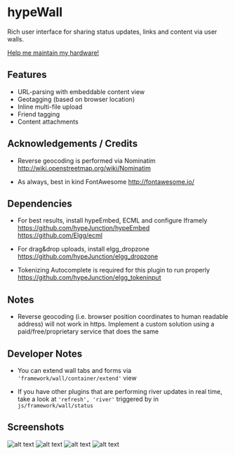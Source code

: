 hypeWall
=========

Rich user interface for sharing status updates, links and content via user walls.

[Help me maintain my hardware!](https://www.paypal.com/cgi-bin/webscr?cmd=_s-xclick&hosted_button_id=P7QA9CFMENBKA)

## Features

- URL-parsing with embeddable content view
- Geotagging (based on browser location)
- Inline multi-file upload
- Friend tagging
- Content attachments


## Acknowledgements / Credits

* Reverse geocoding is performed via Nominatim
http://wiki.openstreetmap.org/wiki/Nominatim

* As always, best in kind FontAwesome
http://fontawesome.io/


## Dependencies

* For best results, install hypeEmbed, ECML and configure Iframely
https://github.com/hypeJunction/hypeEmbed
https://github.com/Elgg/ecml

* For drag&drop uploads, install elgg_dropzone
https://github.com/hypeJunction/elgg_dropzone

* Tokenizing Autocomplete is required for this plugin to run properly
https://github.com/hypeJunction/elgg_tokeninput


## Notes

* Reverse geocoding (i.e. browser position coordinates to human readable address)
will not work in https. Implement a custom solution using a paid/free/proprietary
service that does the same


## Developer Notes

* You can extend wall tabs and forms via ```'framework/wall/container/extend'``` view

* If you have other plugins that are performing river updates in real time,
take a look at ```'refresh', 'river'``` triggered by in ```js/framework/wall/status```


## Screenshots

![alt text](https://raw.github.com/hypeJunction/hypeWall/master/screenshots/form-url.png "Form with a URL")
![alt text](https://raw.github.com/hypeJunction/hypeWall/master/screenshots/form-photos.png "Instant photo upload")
![alt text](https://raw.github.com/hypeJunction/hypeWall/master/screenshots/form-content.png "Attaching content")
![alt text](https://raw.github.com/hypeJunction/hypeWall/master/screenshots/river.png "River view")